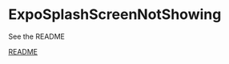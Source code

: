 # ExpoSplashScreenNotShowing

See the README

[README](https://github.com/gabriel-logan/ExpoSplashScreenNotShowing/blob/main/README.md)
